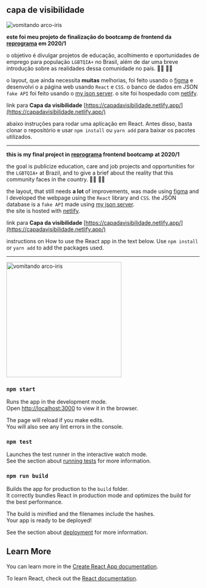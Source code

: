 ## capa de visibilidade

 <img  alt="vomitando arco-iris" src="https://media.giphy.com/media/PzRJ6hPI5fPaM/giphy.gif">



**este foi meu projeto de finalização do bootcamp de frontend da [reprograma](https://reprograma.com.br) em 2020/1** 

o objetivo é divulgar projetos de educação, acolhimento e oportunidades de emprego para população `LGBTQIA+` no Brasil, além de dar uma breve introdução sobre as realidades dessa comunidade no país. 🏳️‍🌈 🏳️‍🌈 

o layout, que ainda necessita **muitas** melhorias, foi feito usando o [figma](https://www.figma.com/) e desenvolvi o a página web usando `React` e `CSS`. 
o banco de dados em JSON `fake API` foi feito usando o [my json server](https://my-json-server.typicode.com/). 
o site foi hospedado com [netlify](https://www.netlify.com/).  

link para **Capa da visibilidade** [https://capadavisibilidade.netlify.app/](https://capadavisibilidade.netlify.app/)

abaixo instruções para rodar uma aplicação em React. Antes disso, basta clonar o repositório e usar `npm install` ou `yarn add` para baixar os pacotes utilizados.

---------------------------------------------------------------- 
**this is my final project in [reprograma](https://reprograma.com.br) frontend bootcamp at 2020/1** 

the goal is publicize education, care and job projects and opportunities for the `LGBTQIA+` at Brazil, and to give a brief about the reality that this community faces in the country. 🏳️‍🌈 🏳️‍🌈

the layout, that still needs **a lot** of improvements, was made using [figma](https://www.figma.com/) and I developed the webpage using the `React` library and `CSS`.
the JSON database is a `fake API` made using [my json server](https://my-json-server.typicode.com/).  
the site is hosted with [netlify](https://www.netlify.com/).  

link para **Capa da visibilidade** [https://capadavisibilidade.netlify.app/](https://capadavisibilidade.netlify.app/)

instructions on How to use the React app in the text below. Use `npm install` or `yarn add` to add the packages used. 

---------------------------------------------------------------- 

<img width="300px" alt="vomitando arco-iris" src="https://media.giphy.com/media/26AHQCn4Ce8fLedlm/giphy.gif">


### `npm start`

Runs the app in the development mode.<br />
Open [http://localhost:3000](http://localhost:3000) to view it in the browser.

The page will reload if you make edits.<br />
You will also see any lint errors in the console.

### `npm test`

Launches the test runner in the interactive watch mode.<br />
See the section about [running tests](https://facebook.github.io/create-react-app/docs/running-tests) for more information.

### `npm run build`

Builds the app for production to the `build` folder.<br />
It correctly bundles React in production mode and optimizes the build for the best performance.

The build is minified and the filenames include the hashes.<br />
Your app is ready to be deployed!

See the section about [deployment](https://facebook.github.io/create-react-app/docs/deployment) for more information.

## Learn More

You can learn more in the [Create React App documentation](https://facebook.github.io/create-react-app/docs/getting-started).

To learn React, check out the [React documentation](https://reactjs.org/).